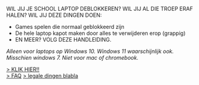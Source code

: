 WIL JIJ JE SCHOOL LAPTOP DEBLOKKEREN? WIL JIJ AL DIE TROEP ERAF HALEN? WIL JIJ DEZE DINGEN DOEN:
* Games spelen die normaal geblokkeerd zijn
* De hele laptop kapot maken door alles te verwijderen erop (grappig)
* EN MEER?
VOLG DEZE HANDLEIDING.

*Alleen voor laptops op Windows 10. Windows 11 waarschijnlijk ook. Misschien windows 7. Niet voor mac of chromebook.*

[> KLIK HIER!!](START.md)  
[> FAQ](FAQ.md)
[> legale dingen blabla](LEGAL.md)
